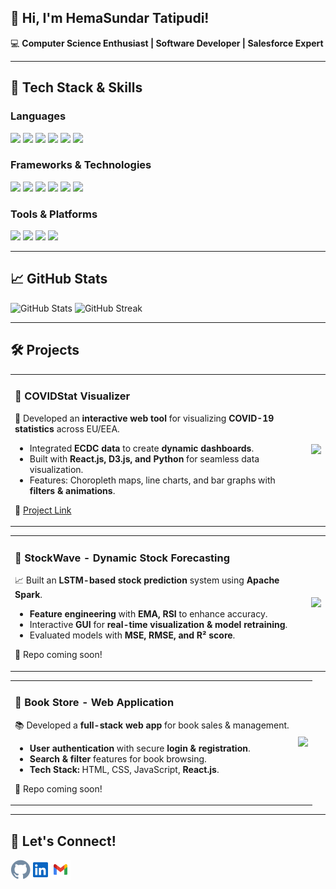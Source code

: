 <h2>👋 Hi, I'm HemaSundar Tatipudi!</h2>

<p>💻 <strong>Computer Science Enthusiast | Software Developer | Salesforce Expert</strong></p>

<hr>

<h2>🔧 Tech Stack & Skills</h2>

<h3>Languages</h3>
<p>
<img src="https://img.shields.io/badge/Python-3776AB?style=flat&logo=python&logoColor=white" style="pointer-events: none;" />
<img src="https://img.shields.io/badge/Java-007396?style=flat&logo=java&logoColor=white" style="pointer-events: none;" />
<img src="https://img.shields.io/badge/C++-00599C?style=flat&logo=c%2B%2B&logoColor=white" style="pointer-events: none;" />
<img src="https://img.shields.io/badge/JavaScript-F7DF1E?style=flat&logo=javascript&logoColor=black" style="pointer-events: none;" />
<img src="https://img.shields.io/badge/TypeScript-3178C6?style=flat&logo=typescript&logoColor=white" style="pointer-events: none;" />
<img src="https://img.shields.io/badge/Apex-1798C1?style=flat&logo=salesforce&logoColor=white" style="pointer-events: none;" />
</p>

<h3>Frameworks & Technologies</h3>
<p>
<img src="https://img.shields.io/badge/React-61DAFB?style=flat&logo=react&logoColor=black" style="pointer-events: none;" />
<img src="https://img.shields.io/badge/Angular-DD0031?style=flat&logo=angular&logoColor=white" style="pointer-events: none;" />
<img src="https://img.shields.io/badge/SQL-4479A1?style=flat&logo=postgresql&logoColor=white" style="pointer-events: none;" />
<img src="https://img.shields.io/badge/Machine%20Learning-FF6F00?style=flat&logo=tensorflow&logoColor=white" style="pointer-events: none;" />
<img src="https://img.shields.io/badge/Salesforce-00A1E0?style=flat&logo=salesforce&logoColor=white" style="pointer-events: none;" />
<img src="https://img.shields.io/badge/Pega-0076D6?style=flat" style="pointer-events: none;" />
</p>

<h3>Tools & Platforms</h3>
<p>
<img src="https://img.shields.io/badge/Azure%20DevOps-0078D7?style=flat&logo=azure-devops&logoColor=white" style="pointer-events: none;" />
<img src="https://img.shields.io/badge/Git-F05032?style=flat&logo=git&logoColor=white" style="pointer-events: none;" />
<img src="https://img.shields.io/badge/Visual%20Studio-5C2D91?style=flat&logo=visual-studio&logoColor=white" style="pointer-events: none;" />
<img src="https://img.shields.io/badge/ServiceNow-00A300?style=flat&logo=servicenow&logoColor=white" style="pointer-events: none;" />
</p>

<hr>

<h2>📈 GitHub Stats</h2>
<p>
<img src="https://github-readme-stats.vercel.app/api?username=hemasundar-tatipudi&show_icons=true&theme=dark" alt="GitHub Stats" />
<img src="https://github-readme-streak-stats.herokuapp.com/?user=hemasundar-tatipudi&theme=dark" alt="GitHub Streak" />
</p>

<hr>

<h2>🛠️ Projects</h2>

<table>
  <tr>
    <td>
      <h3>📌 COVIDStat Visualizer</h3>
      <p>🚀 Developed an <strong>interactive web tool</strong> for visualizing <strong>COVID-19 statistics</strong> across EU/EEA.</p>
      <ul>
        <li>Integrated <strong>ECDC data</strong> to create <strong>dynamic dashboards</strong>.</li>
        <li>Built with <strong>React.js, D3.js, and Python</strong> for seamless data visualization.</li>
        <li>Features: Choropleth maps, line charts, and bar graphs with <strong>filters & animations</strong>.</li>
      </ul>
      <p>🔗 <a href="https://dataviscourse2024.github.io/group-project-covidstat-visualizer/">Project Link</a></p>
    </td>
    <td><img src="https://github.com/yourusername/covidstat/raw/main/demo.gif" width="300px" /></td>
  </tr>
</table>

<table>
  <tr>
    <td>
      <h3>📌 StockWave - Dynamic Stock Forecasting</h3>
      <p>📈 Built an <strong>LSTM-based stock prediction</strong> system using <strong>Apache Spark</strong>.</p>
      <ul>
        <li><strong>Feature engineering</strong> with <strong>EMA, RSI</strong> to enhance accuracy.</li>
        <li>Interactive <strong>GUI</strong> for <strong>real-time visualization & model retraining</strong>.</li>
        <li>Evaluated models with <strong>MSE, RMSE, and R² score</strong>.</li>
      </ul>
      <p>🔗 Repo coming soon!</p>
    </td>
    <td><img src="https://github.com/yourusername/stockwave/raw/main/demo.gif" width="300px" /></td>
  </tr>
</table>

<table>
  <tr>
    <td>
      <h3>📌 Book Store - Web Application</h3>
      <p>📚 Developed a <strong>full-stack web app</strong> for book sales & management.</p>
      <ul>
        <li><strong>User authentication</strong> with secure <strong>login & registration</strong>.</li>
        <li><strong>Search & filter</strong> features for book browsing.</li>
        <li><strong>Tech Stack:</strong> HTML, CSS, JavaScript, <strong>React.js</strong>.</li>
      </ul>
      <p>🔗 Repo coming soon!</p>
    </td>
    <td><img src="https://github.com/yourusername/bookstore/raw/main/demo.gif" width="300px" /></td>
  </tr>
</table>

<hr>

<h2>📧 Let's Connect!</h2>
<p class="social-icons">
<a href="https://github.com/hemasundar-tatipudi/"><img align="left" alt="GitHub" width="32px" src="https://github.com/hemasundar-tatipudi/hemasundar-tatipudi/blob/main/assets/icons/github.svg" /></a>
<a href="https://www.linkedin.com/in/findmehere-hs/"><img align="left" alt="LinkedIn" width="32px" src="https://github.com/hemasundar-tatipudi/hemasundar-tatipudi/blob/main/assets/icons/linkedin.svg" /></a>
<a href="mailto:hemasundarhs53@gmail.com"><img align="left" alt="Gmail" width="32px" src="https://github.com/hemasundar-tatipudi/hemasundar-tatipudi/blob/main/assets/icons/gmail.svg" /></a>
</p>
<br>
